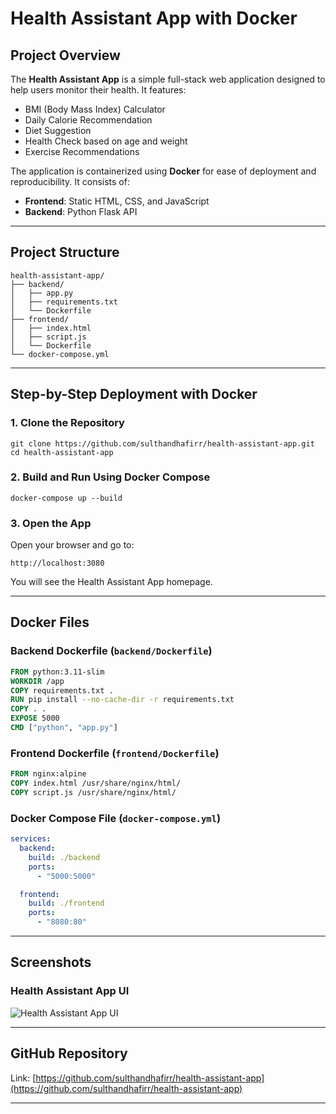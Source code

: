 # Health Assistant App with Docker

## Project Overview

The **Health Assistant App** is a simple full-stack web application designed to help users monitor their health. It features:

* BMI (Body Mass Index) Calculator
* Daily Calorie Recommendation
* Diet Suggestion
* Health Check based on age and weight
* Exercise Recommendations

The application is containerized using **Docker** for ease of deployment and reproducibility. It consists of:

* **Frontend**: Static HTML, CSS, and JavaScript
* **Backend**: Python Flask API

---

## Project Structure

```
health-assistant-app/
├── backend/
│   ├── app.py
│   ├── requirements.txt
│   └── Dockerfile
├── frontend/
│   ├── index.html
│   ├── script.js
│   └── Dockerfile
└── docker-compose.yml
```

---

## Step-by-Step Deployment with Docker

### 1. Clone the Repository

```
git clone https://github.com/sulthandhafirr/health-assistant-app.git
cd health-assistant-app
```

### 2. Build and Run Using Docker Compose

```
docker-compose up --build
```

### 3. Open the App

Open your browser and go to:

```
http://localhost:3080
```

You will see the Health Assistant App homepage.

---

## Docker Files

### Backend Dockerfile (`backend/Dockerfile`)

```dockerfile
FROM python:3.11-slim
WORKDIR /app
COPY requirements.txt .
RUN pip install --no-cache-dir -r requirements.txt
COPY . .
EXPOSE 5000
CMD ["python", "app.py"]
```

### Frontend Dockerfile (`frontend/Dockerfile`)

```dockerfile
FROM nginx:alpine
COPY index.html /usr/share/nginx/html/
COPY script.js /usr/share/nginx/html/
```

### Docker Compose File (`docker-compose.yml`)

```yaml
services:
  backend:
    build: ./backend
    ports:
      - "5000:5000"

  frontend:
    build: ./frontend
    ports:
      - "8080:80"
```

---

## Screenshots

### Health Assistant App UI

![Health Assistant App UI](screenshots/ui.png)

---

## GitHub Repository

Link: [https://github.com/sulthandhafirr/health-assistant-app](https://github.com/sulthandhafirr/health-assistant-app)

---

